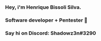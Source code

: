 ### Hey, i'm Henrique Bissoli Silva.
### Software developer + Pentester 👋
### Say hi on Discord: Shadowz3n#3290
